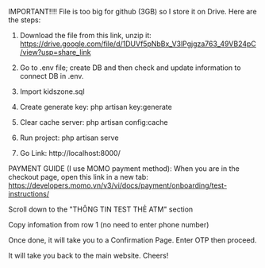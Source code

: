 IMPORTANT!!!!
File is too big for github (3GB) so I store it on Drive.
Here are the steps:
1. Download the file from this link, unzip it:
   https://drive.google.com/file/d/1DUVf5pNbBx_V3lPgjgza763_49VB24pC/view?usp=share_link

2. Go to .env file; create DB and then check and update information to connect DB in .env. 

3. Import kidszone.sql 
   
4. Create generate key:
   php artisan key:generate
   
5. Clear cache server:
   php artisan config:cache

6. Run project:
   php artisan serve

7. Go Link: http://localhost:8000/

PAYMENT GUIDE (I use MOMO payment method):
When you are in the checkout page, open this link in a new tab: https://developers.momo.vn/v3/vi/docs/payment/onboarding/test-instructions/

Scroll down to the "THÔNG TIN TEST THẺ ATM" section 

Copy infomation from row 1 (no need to enter phone number)

Once done, it will take you to a Confirmation Page. Enter OTP then proceed.

It will take you back to the main website.
Cheers!
